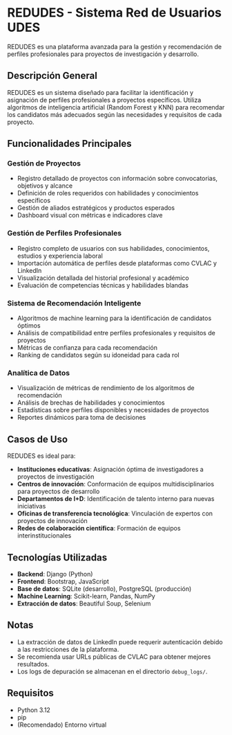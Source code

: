 # REDUDES - Sistema Red de Usuarios UDES

REDUDES es una plataforma avanzada para la gestión y recomendación de perfiles profesionales para proyectos de investigación y desarrollo.

## Descripción General

REDUDES es un sistema diseñado para facilitar la identificación y asignación de perfiles profesionales a proyectos específicos. Utiliza algoritmos de inteligencia artificial (Random Forest y KNN) para recomendar los candidatos más adecuados según las necesidades y requisitos de cada proyecto.

## Funcionalidades Principales

### Gestión de Proyectos
- Registro detallado de proyectos con información sobre convocatorias, objetivos y alcance
- Definición de roles requeridos con habilidades y conocimientos específicos
- Gestión de aliados estratégicos y productos esperados
- Dashboard visual con métricas e indicadores clave

### Gestión de Perfiles Profesionales
- Registro completo de usuarios con sus habilidades, conocimientos, estudios y experiencia laboral
- Importación automática de perfiles desde plataformas como CVLAC y LinkedIn
- Visualización detallada del historial profesional y académico
- Evaluación de competencias técnicas y habilidades blandas

### Sistema de Recomendación Inteligente
- Algoritmos de machine learning para la identificación de candidatos óptimos
- Análisis de compatibilidad entre perfiles profesionales y requisitos de proyectos
- Métricas de confianza para cada recomendación
- Ranking de candidatos según su idoneidad para cada rol

### Analítica de Datos
- Visualización de métricas de rendimiento de los algoritmos de recomendación
- Análisis de brechas de habilidades y conocimientos
- Estadísticas sobre perfiles disponibles y necesidades de proyectos
- Reportes dinámicos para toma de decisiones

## Casos de Uso

REDUDES es ideal para:

- **Instituciones educativas**: Asignación óptima de investigadores a proyectos de investigación
- **Centros de innovación**: Conformación de equipos multidisciplinarios para proyectos de desarrollo
- **Departamentos de I+D**: Identificación de talento interno para nuevas iniciativas
- **Oficinas de transferencia tecnológica**: Vinculación de expertos con proyectos de innovación
- **Redes de colaboración científica**: Formación de equipos interinstitucionales

## Tecnologías Utilizadas

- **Backend**: Django (Python)
- **Frontend**: Bootstrap, JavaScript
- **Base de datos**: SQLite (desarrollo), PostgreSQL (producción)
- **Machine Learning**: Scikit-learn, Pandas, NumPy
- **Extracción de datos**: Beautiful Soup, Selenium

## Notas

- La extracción de datos de LinkedIn puede requerir autenticación debido a las restricciones de la plataforma.
- Se recomienda usar URLs públicas de CVLAC para obtener mejores resultados.
- Los logs de depuración se almacenan en el directorio `debug_logs/`.

## Requisitos

- Python 3.12
- pip
- (Recomendado) Entorno virtual 